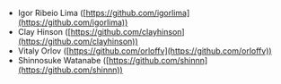* Igor Ribeio Lima ([https://github.com/igorlima](https://github.com/igorlima))
* Clay Hinson ([https://github.com/clayhinson](https://github.com/clayhinson))
* Vitaly Orlov ([https://github.com/orloffv](https://github.com/orloffv))
* Shinnosuke Watanabe ([https://github.com/shinnn](https://github.com/shinnn))
